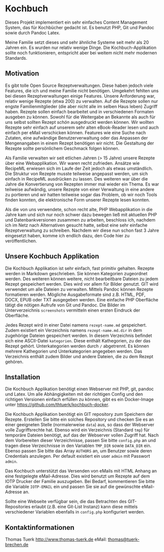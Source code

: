 # Kochbuch

Dieses Projekt implementiert ein sehr einfaches Content Management
System, das für Kochbücher gedacht ist. Es benutzt PHP, Git und Pandoc
sowie durch Pandoc Latex.

Meine Familie setzt dieses und sehr ähnliche Systeme seit mehr als 20 Jahren ein. Es wurden nur relativ wenige Dinge.  Die Kochbuch-Applikation sollte noch funktionieren, entspricht aber bei weitem nicht mehr modernen Standards.


## Motivation

Es gibt tolle Open Source Rezeptverwaltungen. Diese haben jedoch viele
Features, die ich und meine Familie nicht benötigen. Umgekehrt fehlten
uns bei diesen Rezeptverwaltungen einige Features. Unsere Anforderung
war, relativ wenige Rezepte (etwa 200) zu verwalten. Auf die Rezepte
sollen nur engste Familienmitglieder (die aber nicht alle im selben
Haus leben) Zugriff haben. Rezepte sollen einfach bearbeitet und in
verschiedenen Formaten ausgeben zu können. Sowohl für die Weitergabe
an Bekannte als auch für uns selbst sollten Rezept _schön_ ausgedruckt
werden können. Wir wollten Rezepte sehr einfach auf unserem sehr alten
eBook-Reader lesen und auch einfach per eMail verschicken
können. Features wie eine Suche nach Zutaten, eine aufwändige
Benutzerverwaltung oder das Anpassen der Mengenangaben in einem Rezept
benötigen wir nicht. Die Gestaltung der Rezepte sollte persönlichem
Geschmack folgen können.

Als Familie verwalten wir seit etlichen Jahren (> 15 Jahre) unsere
Rezepte über eine Webapplikation. Wir waren recht zufrieden. Ansätze
wie RecipeML erwiesen sich im Laufe der Zeit jedoch als etwas
umständlich. Die Struktur von Rezepte musste teilweise angepasst werden,
um sich einfach in RecipeML ausdrücken zu lassen. Des weiteren war über
die Jahre die Konvertierung von Rezepten immer mal wieder ein Thema.
Es war teilweise aufwändig, unsere Rezepte von einer Verwaltung in
eine andere zu portieren und wir hatten teilweise sogar das Problem,
ob wir noch Tools finden konnten, die elektronische Form unserer
Rezepte lesen konnten.

Als die von uns verwendete, schon recht alte, PHP Webapplikation in
die Jahre kam und sich nur noch schwer dazu bewegen ließ mit aktuellen
PHP und Datenbankversionen zusammen zu arbeiten, beschloss ich, nachdem
ich im Netz nach Alternativen gesucht hatte, selbst eine sehr einfache
Rezeptverwaltung zu schreiben. Nachdem wir diese nun schon fast 3
Jahre eingesetzt haben, komme ich endlich dazu, den Code hier zu
veröffentlichen.

## Unsere Kochbuch Applikation

Die Kochbuch Applikation ist sehr einfach, fast primitiv
gehalten. Rezepte werden in Markdown geschrieben. Sie können
Kategorien zugeordnet werden. Des weiteren können weitere, nicht
bearbeitbare Dateien zu jedem Rezept gespeichert werden. Dies wird vor
allem für Bilder genutzt.  GIT wird verwendet um alle Dateien zu
verwalten. Mittels Pandoc können Rezepte formatieren werden. Mögliche
Ausgabeformate sind z.B. HTML, PDF, DOCX, EPUB oder TXT ausgegeben
werden. Eine einfache PHP Oberfläche tätigt die nötigen Aufrufe von
Git und Pandoc. Die Bilder im Unterverzeichnis `screenshots` vermitteln
einen ersten Eindruck der Oberfläche.

Jedes Rezept wird in einer Datei namens `rezept-name.md`
gespeichert. Zudem existiert ein Verzeichnis namens
`rezept-name.md.dir` in dem zugehörige Dateien gespeichert werden.  In
diesem Verzeichnis befindet sich eine ASCII-Datei `kategorien`. Diese
enthält Kathegorien, zu der das Rezept gehört. Unterkategorien werden
durch `/` abgetrennt. Es können mehrere Kathegorien und
Unterkategorien angegeben werden. Das Verzeichnis enthält zudem Bilder
und andere Dateien, die zu dem Rezept gehören.

## Installation

Die Kochbuch Applikation benötigt einen Webserver mit PHP, git, pandoc
und Latex. Um alle Abhängigkeiten mit der richtigen Config und den richtigen 
Versionen einfach erfüllen zu können, gibt es ein Docker-Image unter
https://github.com/thtuerk/kochbuch-docker.

Die Kochbuch Applikation benötigt ein GIT repository zum Speichern der
Rezepte. Erstellen Sie bitte ein solches Repository und checken Sie es
an einer geeigneten Stelle (normalerweise `data`) aus, so dass der Webserver volle
Zugriffsrechte hat. Ebenso wird ein Verzeichnis (Standard `tmp`) für temporäre Dateien
benötigt, auf das der Webserver vollen Zugriff hat. Nach dem
Vorbereiten dieser Verzeichnisse, passen Sie bitte `config.php` an und
tragen diese Verzeichnisse in den Variablen `TMP_DIR` sowie `DATA_DIR`
ein. Ebenso passen Sie bitte das Array `AUTHORS` an, um Benutzer sowie
deren Credentials anzulegen. Per default existiert ein user `admin` mit
Passwort `admin`.

Das Kochbuch unterstützt das Versenden von eMails mit HTML Anhang an eine
festgelegte eMail-Adresse. Dies wird benutzt um Rezepte auf dem IOTP Drucker
der Familie auszugeben. Bei Bedarf, kommentieren Sie bitte die Variable
`IOTP-EMAIL` ein und passen Sie sie auf die gewünschte eMail-Adresse an.

Sollte eine Webseite verfügbar sein, die das Betrachten des
GIT-Repositories erlaubt (z.B. eine Git-List Instanz) kann diese
mittels verschiedener Variablen ebenfalls in `config.php` konfiguriert werden.


## Kontaktinformationen

Thomas Tuerk
http://www.thomas-tuerk.de
eMail: thomas@tuerk-brechen.de
